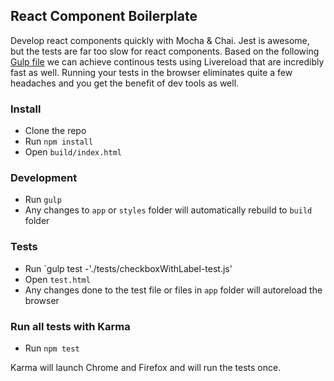 ## React Component Boilerplate

Develop react components quickly with Mocha & Chai. Jest is awesome, but the tests are far too slow for react components. Based on the following [Gulp file](http://blog.avisi.nl/2014/04/25/how-to-keep-a-fast-build-with-browserify-and-reactjs/) we can achieve continous tests using Livereload that are incredibly fast as well.  Running your tests in the browser eliminates quite a few headaches and you get the benefit of dev tools as well.

### Install

* Clone the repo
* Run `npm install`
* Open `build/index.html`

### Development
* Run `gulp`
* Any changes to `app` or `styles` folder will automatically rebuild to `build` folder

### Tests
* Run `gulp test -'./tests/checkboxWithLabel-test.js'
* Open `test.html`
* Any changes done to the test file or files in `app` folder will autoreload the browser

### Run all tests with Karma
* Run `npm test`

Karma will launch Chrome and Firefox and will run the tests once.